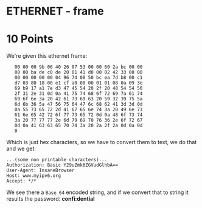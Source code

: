 # ETHERNET - frame
# 10 Points

We're given this ethernet frame:
```00 05 73 a0 00 00 e0 69 95 d8 5a 13 86 dd 60 00
   00 00 00 9b 06 40 26 07 53 00 00 60 2a bc 00 00
   00 00 ba de c0 de 20 01 41 d0 00 02 42 33 00 00
   00 00 00 00 00 04 96 74 00 50 bc ea 7d b8 00 c1
   d7 03 80 18 00 e1 cf a0 00 00 01 01 08 0a 09 3e
   69 b9 17 a1 7e d3 47 45 54 20 2f 20 48 54 54 50
   2f 31 2e 31 0d 0a 41 75 74 68 6f 72 69 7a 61 74
   69 6f 6e 3a 20 42 61 73 69 63 20 59 32 39 75 5a
   6d 6b 36 5a 47 56 75 64 47 6c 68 62 41 3d 3d 0d
   0a 55 73 65 72 2d 41 67 65 6e 74 3a 20 49 6e 73
   61 6e 65 42 72 6f 77 73 65 72 0d 0a 48 6f 73 74
   3a 20 77 77 77 2e 6d 79 69 70 76 36 2e 6f 72 67
   0d 0a 41 63 63 65 70 74 3a 20 2a 2f 2a 0d 0a 0d
   0
```
Which is just hex characters, so we have to convert them to text, we do that and we get:
```
...(some non printable characters)...
Authorization: Basic Y29uZmk6ZGVudGlhbA==
User-Agent: InsaneBrowser
Host: www.myipv6.org
Accept: */*
```
We see there a ```Base 64``` encoded string, and if we convert that to string it results the password: __confi:dential__

